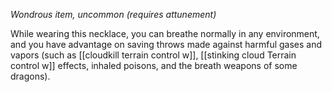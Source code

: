 _Wondrous item, uncommon (requires attunement)_

While wearing this necklace, you can breathe normally in any environment, and you have advantage on saving throws made against harmful gases and vapors (such as [[cloudkill terrain control w]], [[stinking cloud Terrain control w]] effects, inhaled poisons, and the breath weapons of some dragons).